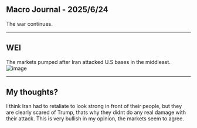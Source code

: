 ## Macro Journal - 2025/6/24
The war continues.

---
## WEI
The markets pumped after Iran attacked U.S bases in the middleast.
![image](https://github.com/user-attachments/assets/2d5c0a89-a047-47c5-bb43-a4f853668f76)

---

## My thoughts?
I think Iran had to retaliate to look strong in front of their people, but they are clearly scared of Trump, thats why they didnt do any real damage with their attack. This is very bullish in my opinion, the markets seem to agree.
